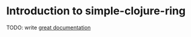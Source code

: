 # Introduction to simple-clojure-ring

TODO: write [great documentation](http://jacobian.org/writing/what-to-write/)

